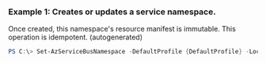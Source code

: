 ### Example 1: Creates or updates a service namespace.
Once created, this namespace's resource manifest is immutable.
This operation is idempotent. (autogenerated)
```powershell
PS C:\> Set-AzServiceBusNamespace -DefaultProfile {DefaultProfile} -Location westus -Name SB-Example1 -ResourceGroupName MyResourceGroup -SkuCapacity 0 -SkuName Premium -Tag @{Tag2=Tag2Value}
```

